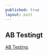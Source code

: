 ```yaml
---
published: true
layout: post
---
```

## AB Testingt

 [AB Testing](https://classroom.udacity.com/courses/ud979/lessons/e13790ca-0099-47de-ae2e-e6e3513c7d7e/concepts/8a1d0864-edec-4a2b-be58-7cb843845d46).
